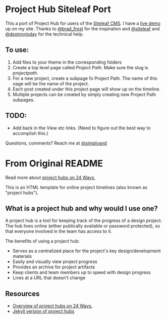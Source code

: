 Project Hub Siteleaf Port
=========================

This a port of Project Hub for users of the [Siteleaf CMS](http://www.siteleaf.com/). I have a [live demo](http://simplyand.com/projecthub/demo-site/) up on my site. Thanks to [@brad_frost](https://twitter.com/brad_frost) for the inspiration and [@siteleaf](https://twitter.com/siteleaf) and [@destroytoday](https://twitter.com/destroytoday) for the technical help.

## To use:
1. Add files to your theme in the corresponding folders
2. Create a top level page called *Project Path*. Make sure the slug is *projectpath*.
3. For a new project, create a subpage fo Project Path. The name of this oage will be the name of the project.
4. Each post created under this project page will show up on the timeline.
5. Multiple projects can be created by simply creating new Project Path subpages.

## TODO:
- Add back in the View etc links. (Need to figure out the best way to accomplish this.)

Questions, comments? Reach me at [@simplyand](https://twitter.com/simplyand)


From Original README
====================

Read more about [project hubs on 24 Ways.](http://24ways.org/2013/project-hubs/)

This is an HTML template for online project timelines (also known as "project hubs").

## What is a project hub and why would I use one?
A project hub is a tool for keeping track of the progress of a design project. The hub lives online (either publically available or password protected), so that everyone involved in the team has access to it.

The benefits of using a project hub:
- Serves as a centralized place for the project's key design/development materials
- Easily and visually view project progress
- Provides an archive for project artifacts
- Keep clients and team members up to speed with design progress
- Lives at a URL that doesn't change

## Resources
- [Overview of project hubs on 24 Ways.](http://24ways.org/2013/project-hubs/)
- [Jekyll version of project hubs](https://github.com/himedlooff/project-timeline)
